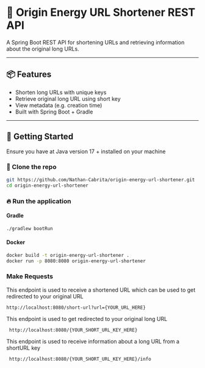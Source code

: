 # 🚀 Origin Energy URL Shortener REST API

A Spring Boot REST API for shortening URLs and retrieving information about the original long URLs.

---

## 📦 Features

- Shorten long URLs with unique keys
- Retrieve original long URL using short key
- View metadata (e.g. creation time)
- Built with Spring Boot + Gradle

---

## 🚀 Getting Started
Ensure you have at Java version 17 + installed on your machine

### 📁 Clone the repo

```bash
git https://github.com/Nathan-Cabrita/origin-energy-url-shortener.git
cd origin-energy-url-shortener
```


### 🔥 Run the application
#### Gradle
```bash
./gradlew bootRun
```

#### Docker
```bash
docker build -t origin-energy-url-shortener .
docker run -p 8080:8080 origin-energy-url-shortener
```


### Make Requests
This endpoint is used to receive a shortened URL which can be used to get redirected to your original URL

``` http://localhost:8080/short-url?url={YOUR_URL_HERE} ```

This endpoint is used to get redirected to your original long URL

``` http://localhost:8080/{YOUR_SHORT_URL_KEY_HERE}```

This endpoint is used to receive information about a long URL from a shortURL key

``` http://localhost:8080/{YOUR_SHORT_URL_KEY_HERE}/info```
